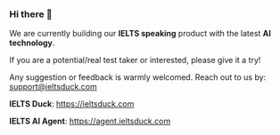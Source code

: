 ### Hi there 👋

We are currently building our **IELTS speaking** product with the latest **AI technology**.

If you are a potential/real test taker or interested, please give it a try!

Any suggestion or feedback is warmly welcomed. Reach out to us by: support@ieltsduck.com

**IELTS Duck**: https://ieltsduck.com

**IELTS AI Agent**: https://agent.ieltsduck.com

<!--
**tjcchen/tjcchen** is a ✨ _special_ ✨ repository because its `README.md` (this file) appears on your GitHub profile.

Here are some ideas to get you started:

- 🔭 I’m currently working on ...
- 🌱 I’m currently learning ...
- 👯 I’m looking to collaborate on ...
- 🤔 I’m looking for help with ...
- 💬 Ask me about ...
- 📫 How to reach me: ...
- 😄 Pronouns: ...
- ⚡ Fun fact: ...
-->

<!-- My name is Yang Chen. You can also call me Andy. Welcome to my Github page ✨ -->
